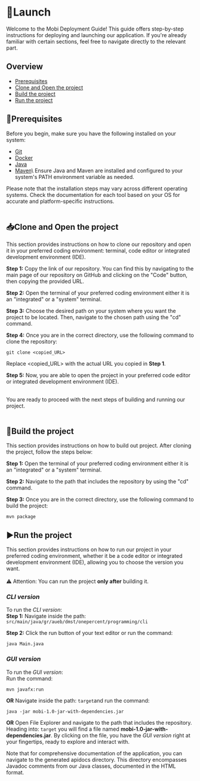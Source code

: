 # 🚀Launch

Welcome to the Mobi Deployment Guide! This guide offers step-by-step instructions for deploying and launching our application. If you're already familiar with certain sections, feel free to navigate directly to the relevant part.

## Overview
- [Prerequisites](#prerequisites)
- [Clone and Open the project](#clone-and-open-the-project)
- [Build the project](#build-the-project)
- [Run the project](#run-the-project)



## 📃Prerequisites
Before you begin, make sure you have the following installed on your system:

* [Git](https://git-scm.com/downloads)
* [Docker](https://www.docker.com/)
* [Java](https://www.oracle.com/java/technologies/downloads/)
* [Maven](https://maven.apache.org/download.cgi?.)\
Ensure Java and Maven are installed and configured to your system's PATH environment variable as needed.

Please note that the installation steps may vary across different operating systems. Check the documentation for each tool based on your OS for accurate and platform-specific instructions.<br><br> 


## 📥Clone and Open the project
This section provides instructions on how to clone our repository and open it in your preferred coding environment: terminal, code editor or integrated development environment (IDE).

**Step 1:** Copy the link of our repository. You can find this by navigating to the main page of our repository on GitHub and clicking on the "Code" button, then copying the provided URL.  

**Step 2:** Open the terminal of your preferred coding environment either it is an "integrated" or a "system" terminal.

**Step 3:** Choose the desired path on your system where you want the project to be located. Then, navigate to the chosen path using the "cd" command.

**Step 4:** Once you are in the correct directory, use the following command to clone the repository:
```
git clone <copied_URL>
```
Replace <copied_URL> with the actual URL you copied in **Step 1**.

**Step 5:** Now, you are able to open the project in your preferred code editor or integrated development environment (IDE).<br><br> 

You are ready to proceed with the next steps of building and running our project.<br><br> 

## 🔨Build the project
This section provides instructions on how to build out project. After cloning the project, follow the steps below:

**Step 1:** Open the terminal of your preferred coding environment either it is an "integrated" or a "system" terminal.

**Step 2:** Navigate to the path that includes the repository by using the "cd" command.

**Step 3:** Once you are in the correct directory, use the following command to build the project:
```
mvn package
```

## ▶Run the project
This section provides instructions on how to run our project in your preferred coding environment, whether it be a code editor or integrated development environment (IDE), allowing you to choose the version you want.<br><br>
⚠️ Attention: You can run the project **only after** building it.

### _CLI version_
To run the _CLI version_:\
**Step 1:** Navigate inside the path: `src/main/java/gr/aueb/dmst/onepercent/programming/cli`

**Step 2:** Click the run button of your text editor or run the command: 
```
java Main.java
```

### _GUI version_
To run the _GUI version_:\
Run the command: 
```
mvn javafx:run
```
**OR**
Navigate inside the path: `target`and run the command:
```
java -jar mobi-1.0-jar-with-dependencies.jar
```
**OR**
Open File Explorer and navigate to the path that includes the repository. Heading into: `target` you will find a file named **mobi-1.0-jar-with-dependencies.jar**. By clicking on the file, you have the _GUI version_ right at your fingertips, ready to explore and interact with.

Note that for comprehensive documentation of the application, you can navigate to the generated apidocs directory.
This directory encompasses Javadoc comments from our Java classes, documented in the HTML format.


